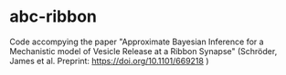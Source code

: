 # abc-ribbon

Code accompying the paper "Approximate Bayesian Inference for a Mechanistic model of Vesicle Release at a Ribbon Synapse" (Schröder, James et al. Preprint: https://doi.org/10.1101/669218 )
